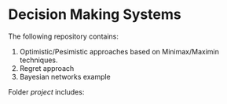 # Decision Making Systems

The following repository contains:
   1. Optimistic/Pesimistic approaches based on Minimax/Maximin techniques.
   2. Regret approach
   3. Bayesian networks example

Folder *project* includes:



